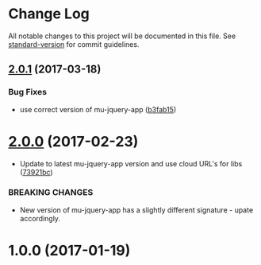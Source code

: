 # Change Log

All notable changes to this project will be documented in this file. See [standard-version](https://github.com/conventional-changelog/standard-version) for commit guidelines.

<a name="2.0.1"></a>
## [2.0.1](https://github.com/mu-lib/mu-jquery-app-machina/compare/v2.0.0...v2.0.1) (2017-03-18)


### Bug Fixes

* use correct version of mu-jquery-app ([b3fab15](https://github.com/mu-lib/mu-jquery-app-machina/commit/b3fab15))



<a name="2.0.0"></a>
# [2.0.0](https://github.com/mu-lib/mu-jquery-app-machina/compare/v1.0.0...v2.0.0) (2017-02-23)


* Update to latest mu-jquery-app version and use cloud URL's for libs ([73921bc](https://github.com/mu-lib/mu-jquery-app-machina/commit/73921bc))


### BREAKING CHANGES

* New version of mu-jquery-app has a slightly different signature - upate accordingly.



<a name="1.0.0"></a>
# 1.0.0 (2017-01-19)
